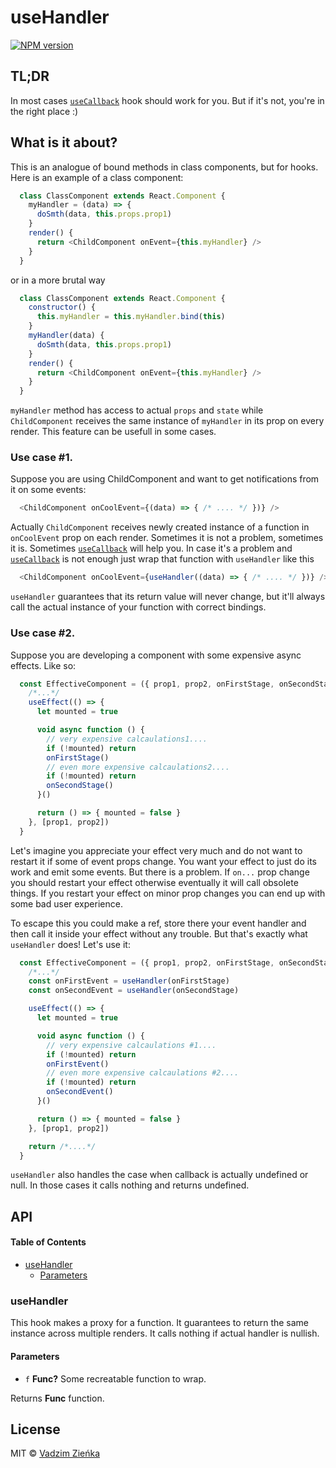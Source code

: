 # useHandler

[![NPM version](https://img.shields.io/npm/v/react-use-handler.svg?style=flat-square)](https://npmjs.org/package/react-use-handler)

## TL;DR

In most cases [`useCallback`](https://reactjs.org/docs/hooks-reference.html#usecallback "Hook API Reference") hook should work for you. But if it's not, you're in the right place :)

## What is it about?

This is an analogue of bound methods in class components, but for hooks.
Here is an example of a class component:

```javascript
  class ClassComponent extends React.Component {
    myHandler = (data) => {
      doSmth(data, this.props.prop1)
    }
    render() {
      return <ChildComponent onEvent={this.myHandler} />
    }
  }
```

or in a more brutal way

```javascript
  class ClassComponent extends React.Component {
    constructor() {
      this.myHandler = this.myHandler.bind(this)
    }
    myHandler(data) {
      doSmth(data, this.props.prop1)
    }
    render() {
      return <ChildComponent onEvent={this.myHandler} />
    }
  }
```

`myHandler` method has access to actual `props` and `state` while `ChildComponent` receives the same instance of `myHandler` in its prop on every render.
This feature can be usefull in some cases.

### Use case #1.

Suppose you are using ChildComponent and want to get notifications from it on some events:

```javascript
  <ChildComponent onCoolEvent={(data) => { /* .... */ })} />
```

Actually `ChildComponent` receives newly created instance of a function in `onCoolEvent` prop on each render.
Sometimes it is not a problem, sometimes it is. Sometimes [`useCallback`](https://reactjs.org/docs/hooks-reference.html#usecallback "Hook API Reference") will help you. In case it's a problem and [`useCallback`](https://reactjs.org/docs/hooks-reference.html#usecallback "Hook API Reference") is not enough just wrap that function with `useHandler` like this

```javascript
  <ChildComponent onCoolEvent={useHandler((data) => { /* .... */ })} />
```

`useHandler` guarantees that its return value will never change, but it'll always call the actual instance of your function with correct bindings.

### Use case #2.

Suppose you are developing a component with some expensive async effects. Like so:

```javascript
  const EffectiveComponent = ({ prop1, prop2, onFirstStage, onSecondStage }) => {
    /*...*/
    useEffect(() => {
      let mounted = true

      void async function () {
        // very expensive calcaulations1....
        if (!mounted) return
        onFirstStage()
        // even more expensive calcaulations2....
        if (!mounted) return
        onSecondStage()
      }()

      return () => { mounted = false }
    }, [prop1, prop2])
  }
```

Let's imagine you appreciate your effect very much and do not want to restart it if some of event props change. You want your effect to just do its work and emit some events. But there is a problem. If `on...` prop change you should restart your effect otherwise eventually it will call obsolete things. If you restart your effect on minor prop changes you can end up with some bad user experience.

To escape this you could make a ref, store there your event handler and then call it inside your effect without any trouble. But that's exactly what `useHandler` does! Let's use it:

```javascript
  const EffectiveComponent = ({ prop1, prop2, onFirstStage, onSecondStage }) => {
    /*...*/
    const onFirstEvent = useHandler(onFirstStage)
    const onSecondEvent = useHandler(onSecondStage)

    useEffect(() => {
      let mounted = true

      void async function () {
        // very expensive calcaulations #1....
        if (!mounted) return
        onFirstEvent()
        // even more expensive calcaulations #2....
        if (!mounted) return
        onSecondEvent()
      }()

      return () => { mounted = false }
    }, [prop1, prop2])

    return /*....*/
  }
```

`useHandler` also handles the case when callback is actually undefined or null. In those cases it calls nothing and returns undefined.

## API

<!-- Generated by documentation.js. Update this documentation by updating the source code. -->

#### Table of Contents

-   [useHandler](#usehandler)
    -   [Parameters](#parameters)

### useHandler

This hook makes a proxy for a function.
It guarantees to return the same instance across multiple renders. It calls nothing if actual handler is nullish.

#### Parameters

-   `f` **Func?** Some recreatable function to wrap.

Returns **Func** function.

## License

MIT © [Vadzim Zieńka](https://github.com/vadzim)
